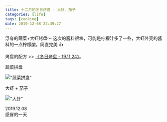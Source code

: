 ```yaml
---
title: 十二月的冬日烤盘 - 大虾、茄子
categories: [life]
tags: [cooking]
date: 2019-12-08 22:39:27
---
```


浮夸的蔬菜+大虾烤盘～ 这次的酱料很棒，可能是柠檬汁多了一些，大虾外壳的酱料的一点柠檬酸，简直完美 👍

烤盘的配方 >> [《冬日烤盘 - 19.11.24》](/meal-20191124/)。

蔬菜拼盘  

!["蔬菜拼盘"](https://static.wuyuying.com/10491B2F-5839-47F2-B3EA-0897871039E0.jpeg)

大虾 + 茄子  

!["大虾"](https://static.wuyuying.com/9C612C35-9B3E-43CF-ADEA-A36B33A7BCBC.jpeg)

2019.12.08  
感冒的一天